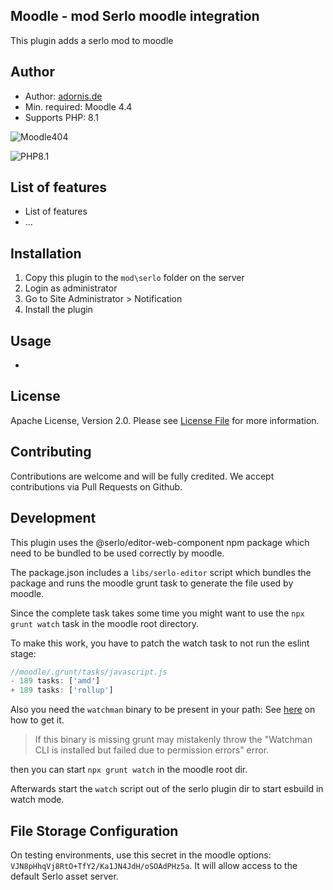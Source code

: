 ## Moodle - mod Serlo moodle integration
This plugin adds a serlo mod to moodle

## Author
* Author: [adornis.de](https://adornis.de/)
* Min. required: Moodle 4.4
* Supports PHP: 8.1

![Moodle404](https://img.shields.io/badge/moodle-4.4-brightgreen.svg?logo=moodle)

![PHP8.1](https://img.shields.io/badge/PHP-8.1-brightgreen.svg?logo=php)

## List of features

- List of features
- ...

## Installation

1.  Copy this plugin to the `mod\serlo` folder on the server
2.  Login as administrator
3.  Go to Site Administrator > Notification
4.  Install the plugin

## Usage
- 

## License

Apache License, Version 2.0. Please see [License File](LICENSE) for more information.

## Contributing

Contributions are welcome and will be fully credited. We accept contributions via Pull Requests on Github.

## Development

This plugin uses the @serlo/editor-web-component npm package which need to be bundled to be used correctly by moodle.

The package.json includes a `libs/serlo-editor` script which bundles the package and runs the moodle grunt task to generate the file used by moodle.

Since the complete task takes some time you might want to use the `npx grunt watch` task in the moodle root directory.

To make this work, you have to patch the watch task to not run the eslint stage:

```js
//moodle/.grunt/tasks/javascript.js
- 189 tasks: ['amd']
+ 189 tasks: ['rollup']
```

Also you need the `watchman` binary to be present in your path: See [here](https://facebook.github.io/watchman/docs/install.html) on how to get it.

> If this binary is missing grunt may mistakenly throw the "Watchman CLI is installed but failed due to permission errors" error.

then you can start `npx grunt watch` in the moodle root dir.

Afterwards start the `watch` script out of the serlo plugin dir to start esbuild in watch mode.

## File Storage Configuration

On testing environments, use this secret in the moodle options: `VJN8pHhqVj8RtO+TfY2/Ka1JN4JdH/oSOAdPHz5a`. It will allow access to the default Serlo asset server.
